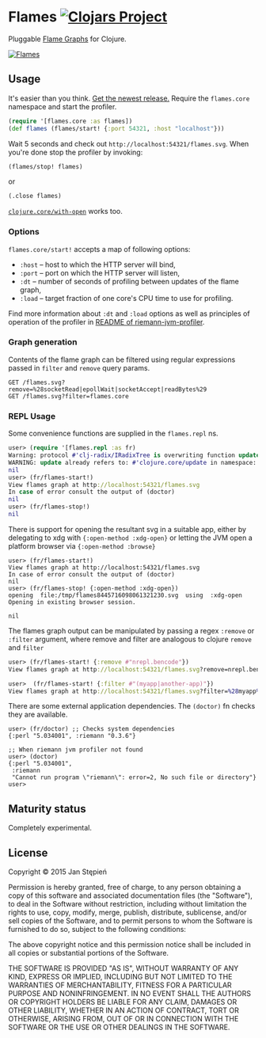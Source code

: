 # Flames [![Clojars Project](https://img.shields.io/clojars/v/flames.svg)][clojars]

Pluggable [Flame Graphs][fg] for Clojure.

[![Flames][preview]][svg]

## Usage

It's easier than you think. [Get the newest release.][clojars] Require the `flames.core` namespace and start the profiler.

```clojure
(require '[flames.core :as flames])
(def flames (flames/start! {:port 54321, :host "localhost"}))
```

Wait 5 seconds and check out `http://localhost:54321/flames.svg`.
When you're done stop the profiler by invoking:

```clojure
(flames/stop! flames)
```

or

```clojure
(.close flames)
```

[`clojure.core/with-open`][with-open] works too.

### Options

`flames.core/start!` accepts a map of following options:

  - `:host` – host to which the HTTP server will bind,
  - `:port` – port on which the HTTP server will listen,
  - `:dt` – number of seconds of profiling between updates of the flame graph,
  - `:load` – target fraction of one core's CPU time to use for profiling.

Find more information about `:dt` and `:load` options as well as principles of
operation of the profiler in [README of riemann-jvm-profiler][rjpreadme].

### Graph generation

Contents of the flame graph can be filtered using regular expressions passed
in `filter` and `remove` query params.

```
GET /flames.svg?remove=%28socketRead|epollWait|socketAccept|readBytes%29
GET /flames.svg?filter=flames.core
```

### REPL Usage

Some convenience functions are supplied in the `flames.repl` ns.

```clojure
user> (require '[flames.repl :as fr)
Warning: protocol #'clj-radix/IRadixTree is overwriting function update
WARNING: update already refers to: #'clojure.core/update in namespace: clj-radix, being replaced by: #'clj-radix/update
nil
user> (fr/flames-start!)
View flames graph at http://localhost:54321/flames.svg
In case of error consult the output of (doctor)
nil
user> (fr/flames-stop!)
nil
```

There is support for opening the resultant svg in a suitable app, either by delegating to xdg with `{:open-method :xdg-open}` or letting the JVM open a platform browser via `{:open-method :browse}`
```
user> (fr/flames-start!)
View flames graph at http://localhost:54321/flames.svg
In case of error consult the output of (doctor)
nil
user> (fr/flames-stop! {:open-method :xdg-open})
opening  file:/tmp/flames8445716098061321230.svg  using  :xdg-open
Opening in existing browser session.

nil
```

The flames graph output can be manipulated by passing a regex `:remove` or `:filter` argument, where remove and filter are analogous to clojure `remove` and `filter`
```clojure
user> (fr/flames-start! {:remove #"nrepl.bencode"})
View flames graph at http://localhost:54321/flames.svg?remove=nrepl.bencode

user>  (fr/flames-start! {:filter #"(myapp|another-app)"})
View flames graph at http://localhost:54321/flames.svg?filter=%28myapp%7Canother-app%29

```


There are some external application dependencies. The `(doctor)` fn checks they are available. 
```
user> (fr/doctor) ;; Checks system dependencies
{:perl "5.034001", :riemann "0.3.6"}

;; When riemann jvm profiler not found
user> (doctor)
{:perl "5.034001",
 :riemann
 "Cannot run program \"riemann\": error=2, No such file or directory"}
user> 
```
## Maturity status

Completely experimental.

## License

Copyright © 2015 Jan Stępień

Permission is hereby granted, free of charge, to any person
obtaining a copy of this software and associated documentation
files (the "Software"), to deal in the Software without
restriction, including without limitation the rights to use,
copy, modify, merge, publish, distribute, sublicense, and/or
sell copies of the Software, and to permit persons to whom the
Software is furnished to do so, subject to the following conditions:

The above copyright notice and this permission notice shall be included
in all copies or substantial portions of the Software.

THE SOFTWARE IS PROVIDED "AS IS", WITHOUT WARRANTY OF ANY KIND, EXPRESS
OR IMPLIED, INCLUDING BUT NOT LIMITED TO THE WARRANTIES OF MERCHANTABILITY,
FITNESS FOR A PARTICULAR PURPOSE AND NONINFRINGEMENT. IN NO EVENT SHALL
THE AUTHORS OR COPYRIGHT HOLDERS BE LIABLE FOR ANY CLAIM, DAMAGES OR OTHER
LIABILITY, WHETHER IN AN ACTION OF CONTRACT, TORT OR OTHERWISE, ARISING
FROM, OUT OF OR IN CONNECTION WITH THE SOFTWARE OR THE USE OR OTHER
DEALINGS IN THE SOFTWARE.

[fg]: http://www.brendangregg.com/flamegraphs.html
[preview]: https://janstepien.com/flames/flames-preview.svg
[svg]: https://janstepien.com/flames/flames.svg
[rjpreadme]: https://github.com/riemann/riemann-jvm-profiler/blob/0.1.0/README.md
[with-open]: https://clojuredocs.org/clojure.core/with-open
[clojars]: https://clojars.org/flames
